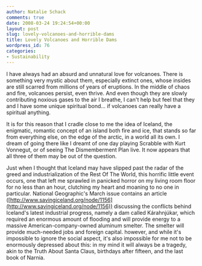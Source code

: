 ```yaml
---
author: Natalie Schack
comments: true
date: 2008-03-24 19:24:54+00:00
layout: post
slug: lovely-volcanoes-and-horrible-dams
title: Lovely Volcanoes and Horrible Dams
wordpress_id: 76
categories:
- Sustainability
---
```


I have always had an absurd and unnatural love for volcanoes. There is something very mystic about them, especially extinct ones, whose insides are still scarred from millions of years of eruptions. In the middle of chaos and fire, volcanoes persist, even thrive. And even though they are slowly contributing noxious gases to the air I breathe, I can't help but feel that they and I have some unique spiritual bond... if volcanoes can really have a spiritual anything.

It is for this reason that I cradle close to me the idea of Iceland, the enigmatic, romantic concept of an island both fire and ice, that stands so far from everything else, on the edge of the arctic, in a world all its own. I dream of going there like I dreamt of one day playing Scrabble with Kurt Vonnegut, or of seeing The Dismemberment Plan live. It now appears that all three of them may be out of the question.

Just when I thought that Iceland may have slipped past the radar of the greed and industrialization of the Rest Of The World, this horrific little event occurs, one that left me sprawled in panicked horror on my living room floor for no less than an hour, clutching my heart and moaning to no one in particular. National Geographic's March issue contains an article ([http://www.savingiceland.org/node/1156](http://www.savingiceland.org/node/1156)) discussing the conflicts behind Iceland's latest industrial progress, namely a dam called Kárahnjúkar, which required an enormous amount of flooding and will provide energy to a massive American-company-owned aluminum smelter. The smelter will provide much-needed jobs and foreign capital. however, and while it's impossible to ignore the social aspect, it's also impossible for me not to be enormously depressed about this: in my mind it will always be a tragedy, akin to the Truth About Santa Claus, birthdays after fifteen, and the last book of Narnia.
